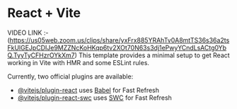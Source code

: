# React + Vite
VIDEO LINK :- (https://us05web.zoom.us/clips/share/yxFrx885YRAhTv0A8mtTS36s36a2tsFkUlGEJpCDIJe9MZZNcKoHKqp6tv2XOt70N63s3dj1ePwyYCndLsACtg0YbQ.TyyTyCFHzrOYkXm7)
This template provides a minimal setup to get React working in Vite with HMR and some ESLint rules.

Currently, two official plugins are available:

- [@vitejs/plugin-react](https://github.com/vitejs/vite-plugin-react/blob/main/packages/plugin-react/README.md) uses [Babel](https://babeljs.io/) for Fast Refresh
- [@vitejs/plugin-react-swc](https://github.com/vitejs/vite-plugin-react-swc) uses [SWC](https://swc.rs/) for Fast Refresh
